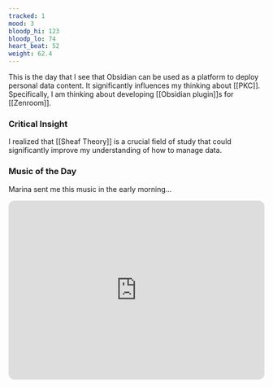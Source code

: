 ```yaml
---
tracked: 1
mood: 3
bloodp_hi: 123
bloodp_lo: 74
heart_beat: 52
weight: 62.4
---
```


This is the day that I see that Obsidian can be used as a platform to deploy personal data content. It significantly influences my thinking about [[PKC]]. Specifically, I am thinking about developing [[Obsidian plugin]]s for [[Zenroom]].

### Critical Insight
I realized that [[Sheaf Theory]] is a crucial field of study that could significantly improve my understanding of how to manage data.

### Music of the Day
Marina sent me this music in the early morning...

<iframe style="border-radius:12px" src="https://open.spotify.com/embed/track/0S0YKiEdR9cT9pYgEaTevF?utm_source=generator" width="100%" height="352" frameBorder="0" allowfullscreen="" allow="autoplay; clipboard-write; encrypted-media; fullscreen; picture-in-picture" loading="lazy"></iframe>